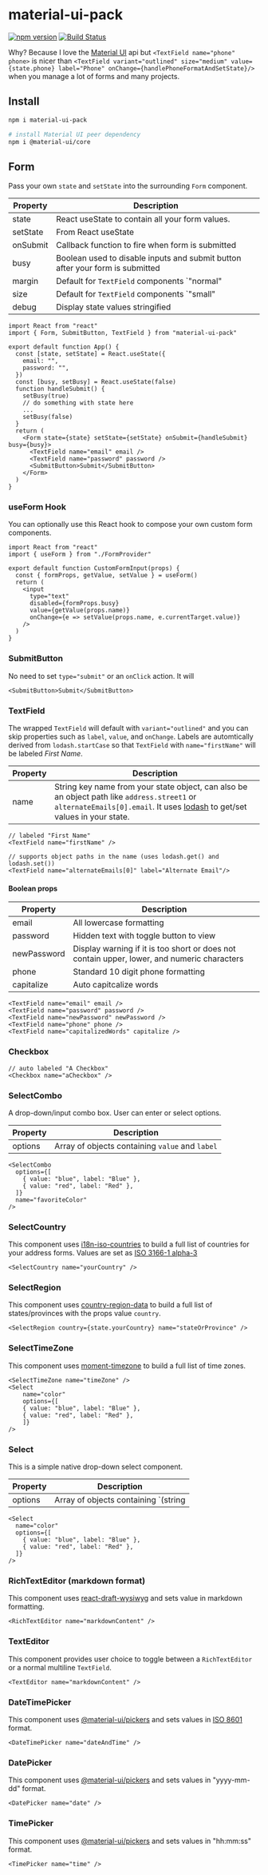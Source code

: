 # material-ui-pack

[![npm version](https://badge.fury.io/js/material-ui-pack.svg)](https://badge.fury.io/js/material-ui-pack)
[![Build Status](https://travis-ci.org/claytonfbell/material-ui-pack.svg?branch=master)](https://travis-ci.org/claytonfbell/material-ui-pack)

Why? Because I love the [Material UI](https://material-ui.com/) api but `<TextField name="phone" phone>` is nicer than `<TextField variant="outlined" size="medium" value={state.phone} label="Phone" onChange={handlePhoneFormatAndSetState}/>` when you manage a lot of forms and many projects.

## Install

```bash
npm i material-ui-pack

# install Material UI peer dependency
npm i @material-ui/core
```

## Form

Pass your own `state` and `setState` into the surrounding `Form` component.

| Property | Description                                                                   |
| -------- | ----------------------------------------------------------------------------- |
| state    | React useState to contain all your form values.                               |
| setState | From React useState                                                           |
| onSubmit | Callback function to fire when form is submitted                              |
| busy     | Boolean used to disable inputs and submit button after your form is submitted |
| margin   | Default for `TextField` components `"normal" | "none" | "dense"`              |
| size     | Default for `TextField` components `"small" | "medium"`                       |
| debug    | Display state values stringified                                              |

```tsx
import React from "react"
import { Form, SubmitButton, TextField } from "material-ui-pack"

export default function App() {
  const [state, setState] = React.useState({
    email: "",
    password: "",
  })
  const [busy, setBusy] = React.useState(false)
  function handleSubmit() {
    setBusy(true)
    // do something with state here
    ...
    setBusy(false)
  }
  return (
    <Form state={state} setState={setState} onSubmit={handleSubmit} busy={busy}>
      <TextField name="email" email />
      <TextField name="password" password />
      <SubmitButton>Submit</SubmitButton>
    </Form>
  )
}
```

### useForm Hook

You can optionally use this React hook to compose your own custom form components.

```tsx
import React from "react"
import { useForm } from "./FormProvider"

export default function CustomFormInput(props) {
  const { formProps, getValue, setValue } = useForm()
  return (
    <input
      type="text"
      disabled={formProps.busy}
      value={getValue(props.name)}
      onChange={e => setValue(props.name, e.currentTarget.value)}
    />
  )
}
```

### SubmitButton

No need to set `type="submit"` or an `onClick` action. It will

```tsx
<SubmitButton>Submit</SubmitButton>
```

### TextField

The wrapped `TextField` will default with `variant="outlined"` and you can skip properties such as `label`, `value`, and `onChange`. Labels are automtically derived from `lodash.startCase` so that `TextField` with `name="firstName"` will be labeled _First Name_.

| Property | Description                                                                                                                                                                                          |
| -------- | ---------------------------------------------------------------------------------------------------------------------------------------------------------------------------------------------------- |
| name     | String key name from your state object, can also be an object path like `address.street1` or `alternateEmails[0].email`. It uses [lodash](https://lodash.com/docs/) to get/set values in your state. |

```tsx
// labeled "First Name"
<TextField name="firstName" />

// supports object paths in the name (uses lodash.get() and lodash.set())
<TextField name="alternateEmails[0]" label="Alternate Email"/>
```

#### Boolean props

| Property    | Description                                                                                 |
| ----------- | ------------------------------------------------------------------------------------------- |
| email       | All lowercase formatting                                                                    |
| password    | Hidden text with toggle button to view                                                      |
| newPassword | Display warning if it is too short or does not contain upper, lower, and numeric characters |
| phone       | Standard 10 digit phone formatting                                                          |
| capitalize  | Auto capitcalize words                                                                      |

```tsx
<TextField name="email" email />
<TextField name="password" password />
<TextField name="newPassword" newPassword />
<TextField name="phone" phone />
<TextField name="capitalizedWords" capitalize />
```

### Checkbox

```tsx
// auto labeled "A Checkbox"
<Checkbox name="aCheckbox" />
```

### SelectCombo

A drop-down/input combo box. User can enter or select options.

| Property | Description                                     |
| -------- | ----------------------------------------------- |
| options  | Array of objects containing `value` and `label` |

```tsx
<SelectCombo
  options={[
    { value: "blue", label: "Blue" },
    { value: "red", label: "Red" },
  ]}
  name="favoriteColor"
/>
```

### SelectCountry

This component uses [i18n-iso-countries](https://www.npmjs.com/package/i18n-iso-countries) to build a full list of countries for your address forms. Values are set as [ISO 3166-1 alpha-3](https://en.wikipedia.org/wiki/ISO_3166-1_alpha-3)

```tsx
<SelectCountry name="yourCountry" />
```

### SelectRegion

This component uses [country-region-data](https://www.npmjs.com/package/country-region-data) to build a full list of states/provinces with the props value `country`.

```tsx
<SelectRegion country={state.yourCountry} name="stateOrProvince" />
```

### SelectTimeZone

This component uses [moment-timezone](https://momentjs.com/timezone/) to build a full list of time zones.

```tsx
<SelectTimeZone name="timeZone" />
<Select
    name="color"
    options={[
    { value: "blue", label: "Blue" },
    { value: "red", label: "Red" },
    ]}
/>
```

### Select

This is a simple native drop-down select component.

| Property | Description                                                                 |
| -------- | --------------------------------------------------------------------------- |
| options  | Array of objects containing `(string | numnber) value` and `(string) label` |

```tsx
<Select
  name="color"
  options={[
    { value: "blue", label: "Blue" },
    { value: "red", label: "Red" },
  ]}
/>
```

### RichTextEditor (markdown format)

This component uses [react-draft-wysiwyg](https://jpuri.github.io/react-draft-wysiwyg/) and sets value in markdown formatting.

```tsx
<RichTextEditor name="markdownContent" />
```

### TextEditor

This component provides user choice to toggle between a `RichTextEditor` or a normal multiline `TextField`.

```tsx
<TextEditor name="markdownContent" />
```

### DateTimePicker

This component uses [@material-ui/pickers](https://material-ui-pickers.dev/) and sets values in [ISO 8601](https://en.wikipedia.org/wiki/ISO_8601) format.

```tsx
<DateTimePicker name="dateAndTime" />
```

### DatePicker

This component uses [@material-ui/pickers](https://material-ui-pickers.dev/) and sets values in "yyyy-mm-dd" format.

```tsx
<DatePicker name="date" />
```

### TimePicker

This component uses [@material-ui/pickers](https://material-ui-pickers.dev/) and sets values in "hh:mm:ss" format.

```tsx
<TimePicker name="time" />
```
